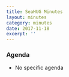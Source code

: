 ```yaml
---
title: SeaHUG Minutes
layout: minutes
category: minutes
date: 2017-11-18
excerpt: ''
---
```


### Agenda

* No specific agenda
